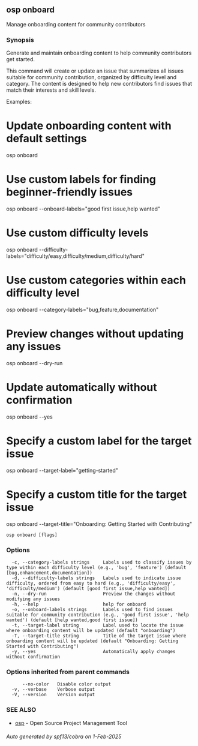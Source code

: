 ## osp onboard

Manage onboarding content for community contributors

### Synopsis

Generate and maintain onboarding content to help community contributors get started.

This command will create or update an issue that summarizes all issues suitable for community contribution,
organized by difficulty level and category. The content is designed to help new contributors find issues
that match their interests and skill levels.

Examples:
  # Update onboarding content with default settings
  osp onboard

  # Use custom labels for finding beginner-friendly issues
  osp onboard --onboard-labels="good first issue,help wanted"

  # Use custom difficulty levels
  osp onboard --difficulty-labels="difficulty/easy,difficulty/medium,difficulty/hard"

  # Use custom categories within each difficulty level
  osp onboard --category-labels="bug,feature,documentation"

  # Preview changes without updating any issues
  osp onboard --dry-run

  # Update automatically without confirmation
  osp onboard --yes

  # Specify a custom label for the target issue
  osp onboard --target-label="getting-started"

  # Specify a custom title for the target issue
  osp onboard --target-title="Onboarding: Getting Started with Contributing"

```
osp onboard [flags]
```

### Options

```
  -c, --category-labels strings     Labels used to classify issues by type within each difficulty level (e.g., 'bug', 'feature') (default [bug,enhancement,documentation])
  -d, --difficulty-labels strings   Labels used to indicate issue difficulty, ordered from easy to hard (e.g., 'difficulty/easy', 'difficulty/medium') (default [good first issue,help wanted])
  -n, --dry-run                     Preview the changes without modifying any issues
  -h, --help                        help for onboard
  -o, --onboard-labels strings      Labels used to find issues suitable for community contribution (e.g., 'good first issue', 'help wanted') (default [help wanted,good first issue])
  -t, --target-label string         Label used to locate the issue where onboarding content will be updated (default "onboarding")
  -T, --target-title string         Title of the target issue where onboarding content will be updated (default "Onboarding: Getting Started with Contributing")
  -y, --yes                         Automatically apply changes without confirmation
```

### Options inherited from parent commands

```
      --no-color   Disable color output
  -v, --verbose    Verbose output
  -V, --version    Version output
```

### SEE ALSO

* [osp](osp.md)	 - Open Source Project Management Tool

###### Auto generated by spf13/cobra on 1-Feb-2025
